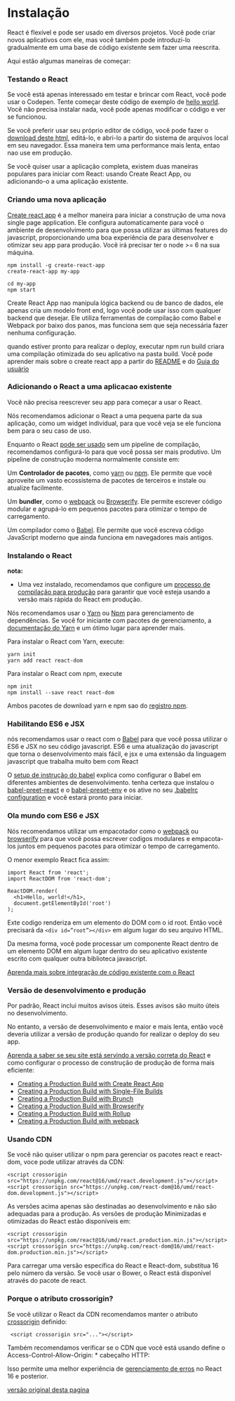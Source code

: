 
# **Instalação**

React é flexível e pode ser usado em diversos projetos. Você pode criar novos aplicativos com ele, mas você também pode introduzi-lo gradualmente em uma base de código existente sem fazer uma reescrita.

Aqui estão algumas maneiras de começar:

### **Testando o React**  
  
Se você está apenas interessado em testar e brincar com React, você pode usar o Codepen. Tente começar deste código de exemplo de [hello world](https://codepen.io/gaearon/pen/rrpgNB?editors=0010). Você não precisa instalar nada, você pode apenas modificar o código e ver se funcionou.

Se você preferir usar seu próprio editor de código, você pode fazer o [download deste html](https://raw.githubusercontent.com/reactjs/reactjs.org/master/static/html/single-file-example.html), editá-lo, e abri-lo a partir do sistema de arquivos local em seu navegador. Essa maneira tem uma performance mais lenta, entao nao use em produção.

Se você quiser usar a aplicação completa, existem duas maneiras populares para iniciar com React: usando Create React App, ou adicionando-o a uma aplicação existente.

### **Criando uma nova aplicação**  
[Create react app](https://github.com/facebookincubator/create-react-app) é a melhor maneira para iniciar a construção de uma nova single page application. Ele configura automaticamente para você o ambiente de desenvolvimento para que possa utilizar as últimas features do javascript, proporcionando uma boa experiência de para desenvolver e otimizar seu app para produção. Você irá precisar ter o node >= 6 na sua máquina.

```
npm install -g create-react-app
create-react-app my-app

cd my-app
npm start
```

Create React App nao manipula lógica backend ou de banco de dados, ele apenas cria um modelo front end, logo você pode usar isso com qualquer backend que desejar. 
Ele utiliza ferramentas de compilação como Babel e Webpack por baixo dos panos, mas funciona sem que seja necessária fazer nenhuma configuração.

quando estiver pronto para realizar o deploy, executar npm run build criara uma compilação otimizada do seu aplicativo na pasta build. Você pode aprender mais sobre o create react app a partir do [README](https://github.com/facebookincubator/create-react-app#create-react-app-) e do [Guia do usuário](https://github.com/facebookincubator/create-react-app/blob/master/packages/react-scripts/template/README.md#table-of-contents)

### **Adicionando o React a uma aplicacao existente**

Você não precisa reescrever seu app para começar a usar o React.

Nós recomendamos adicionar o React a uma pequena parte da sua aplicação, como um widget individual, para que você veja se ele funciona bem para o seu caso de uso.
 
Enquanto o React [pode ser usado](https://reactjs.org/docs/react-without-es6.html) sem um pipeline de compilação, recomendamos configurá-lo para que você possa ser mais produtivo. Um pipeline de construção moderna normalmente consiste em:

Um **Controlador de pacotes**, como [yarn](https://yarnpkg.com/pt-BR/) ou [npm](https://www.npmjs.com/). Ele permite que você aproveite um vasto ecossistema de pacotes de terceiros e instale ou atualize facilmente.

Um **bundler**, como o [webpack](https://webpack.js.org/) ou [Browserify](http://browserify.org/). Ele permite escrever código modular e agrupá-lo em pequenos pacotes para otimizar o tempo de carregamento.

Um compilador como o [Babel](http://babeljs.io/). Ele permite que você escreva código JavaScript moderno que ainda funciona em navegadores mais antigos.

### **Instalando o React**
**nota:**

* Uma vez instalado, recomendamos que configure um [processo de compilação para produção](https://reactjs.org/docs/optimizing-performance.html#use-the-production-build) para garantir que você esteja usando a versão mais rápida do React em produção.


Nós recomendamos usar o [Yarn](https://yarnpkg.com/pt-BR/) ou [Npm](https://www.npmjs.com/) para gerenciamento de dependências. Se você for iniciante com pacotes de gerenciamento, a [documentação do Yarn](https://yarnpkg.com/en/docs/getting-started) e um ótimo lugar para aprender mais.

Para instalar o React com Yarn, execute:

```
yarn init
yarn add react react-dom
```

Para instalar o React com npm, execute

```
npm init
npm install --save react react-dom
```

Ambos pacotes de download yarn e npm sao do [registro npm](http://npmjs.com/).

### **Habilitando ES6 e JSX**

nós recomendamos usar o react com o [Babel](http://babeljs.io/) para que você possa utilizar o ES6 e JSX no seu código javascript. ES6 e uma atualização do javascript que torna o desenvolvimento mais fácil, e jsx e uma extensão da linguagem javascript que trabalha muito bem com React

O [setup de instrução do babel](https://babeljs.io/docs/setup/) explica como configurar o Babel em diferentes ambientes de desenvolvimento. tenha certeza que instalou o [babel-preet-react](http://babeljs.io/docs/plugins/preset-react/#basic-setup-with-the-cli-) e o [babel-preset-env](http://babeljs.io/docs/plugins/preset-react/#basic-setup-with-the-cli-) e os ative no seu [.babelrc configuration](http://babeljs.io/docs/usage/babelrc/) e você estará pronto para iniciar.

### **Ola mundo com ES6 e JSX**

Nós recomendamos utilizar um empacotador como o [webpack](https://webpack.js.org/) ou [browserify](http://browserify.org/) para que você possa escrever codigos modulares e empacota-los juntos em pequenos pacotes para otimizar o tempo de carregamento.

O menor exemplo React fica assim:

```
import React from 'react';
import ReactDOM from 'react-dom';

ReactDOM.render(
  <h1>Hello, world!</h1>,
  document.getElementById('root')
);
```

Exte codigo renderiza em um elemento do DOM com o id root. Então você precisará da ```<div id=”root”></div>``` em algum lugar do seu arquivo HTML.

Da mesma forma, você pode processar um componente React dentro de um elemento DOM em algum lugar dentro do seu aplicativo existente escrito com qualquer outra biblioteca javascript.

[Aprenda mais sobre integração de código existente com o React](https://reactjs.org/docs/integrating-with-other-libraries.html#integrating-with-other-view-libraries)

### **Versão de desenvolvimento e produção**

Por padrão, React inclui muitos avisos úteis. Esses avisos são muito úteis no desenvolvimento.

No entanto, a versão de desenvolvimento e maior e mais lenta, então você deveria utilizar a versão de produção quando for realizar o deploy do seu app.
 
[Aprenda a saber se seu site está servindo a versão correta do React](https://reactjs.org/docs/optimizing-performance.html#use-the-production-build) e como configurar o processo de construção de produção de forma mais eficiente:

* [Creating a Production Build with Create React App](https://reactjs.org/docs/optimizing-performance.html#create-react-app)
* [Creating a Production Build with Single-File Builds](https://reactjs.org/docs/optimizing-performance.html#single-file-builds)
* [Creating a Production Build with Brunch](https://reactjs.org/docs/optimizing-performance.html#brunch)
* [Creating a Production Build with Browserify](https://reactjs.org/docs/optimizing-performance.html#browserify)
* [Creating a Production Build with Rollup](https://reactjs.org/docs/optimizing-performance.html#rollup)
* [Creating a Production Build with webpack](https://reactjs.org/docs/optimizing-performance.html#webpack)

### **Usando CDN**
Se você não quiser utilizar o npm para gerenciar os pacotes react e react-dom, voce pode utilizar através da CDN:

```
<script crossorigin src="https://unpkg.com/react@16/umd/react.development.js"></script>
<script crossorigin src="https://unpkg.com/react-dom@16/umd/react-dom.development.js"></script>
```

As versões acima apenas são destinadas ao desenvolvimento e não são adequadas para a produção. As versões de produção Minimizadas e otimizadas do React estão disponíveis em:

```
<script crossorigin src="https://unpkg.com/react@16/umd/react.production.min.js"></script>
<script crossorigin src="https://unpkg.com/react-dom@16/umd/react-dom.production.min.js"></script>
```

Para carregar uma versão específica do React e React-dom, substitua 16 pelo número da versão.
Se você usar o Bower, o React está disponível através do pacote de react.

### **Porque o atributo crossorigin?**
Se você utilizar o React da CDN recomendamos manter o atributo [crossorigin](https://developer.mozilla.org/en-US/docs/Web/HTML/CORS_settings_attributes) definido:

```  <script crossorigin src="..."></script> ```

Também recomendamos verificar se o CDN que você está usando define o Access-Control-Allow-Origin: * cabeçalho HTTP:

Isso permite uma melhor experiência de [gerenciamento de erros](https://reactjs.org/blog/2017/07/26/error-handling-in-react-16.html) no React 16 e posterior.


[versão original desta pagina](https://reactjs.org/docs/installation.html)